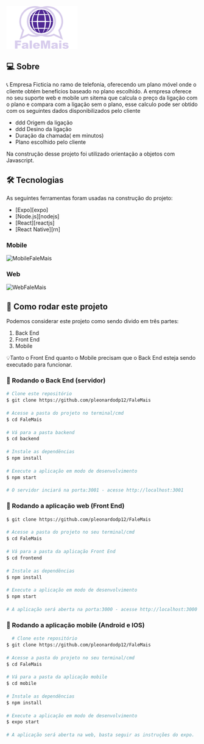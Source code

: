 ![logo](./mobile/src/images/logo.png)


## 💻 Sobre


📞 Empresa Ficticia no ramo de telefonia, oferecendo um plano móvel onde o cliente obtém benefícios baseado no plano escolhido.
A empresa oferece no seu suporte web e mobile um sitema que calcula o preço da ligação com o plano e compara com a ligação sem o plano, esse calculo pode ser obtido com os seguintes dados disponibilizados pelo cliente
- ddd Origem da ligação
- ddd Desino da ligação
- Duração da chamada( em minutos)
- Plano escolhido pelo cliente

Na construção desse projeto foi utilizado orientação a objetos com Javascript.

## 🛠 Tecnologias

As seguintes ferramentas foram usadas na construção do projeto:

- [Expo][expo]
- [Node.js][nodejs]
- [React][reactjs]
- [React Native][rn]



### Mobile

![MobileFaleMais](https://user-images.githubusercontent.com/54605079/89106332-7c139200-d3ff-11ea-8bcb-168fa02e5942.gif )

 

### Web

![WebFaleMais](https://user-images.githubusercontent.com/54605079/89106336-82a20980-d3ff-11ea-88f2-9e4c03f3d12a.gif)


## 🚀 Como rodar este projeto

Podemos considerar este projeto como sendo divido em três partes:
1. Back End
2. Front End 
3. Mobile

💡Tanto o Front End quanto o Mobile precisam que o Back End esteja sendo executado para funcionar.


### 🎲 Rodando o Back End (servidor)

```bash
# Clone este repositório
$ git clone https://github.com/pleonardodp12/FaleMais

# Acesse a pasta do projeto no terminal/cmd
$ cd FaleMais

# Vá para a pasta backend
$ cd backend

# Instale as dependências
$ npm install

# Execute a aplicação em modo de desenvolvimento
$ npm start

# O servidor inciará na porta:3001 - acesse http://localhost:3001 
```

### 🧭 Rodando a aplicação web (Front End)

```bash # Clone este repositório
$ git clone https://github.com/pleonardodp12/FaleMais

# Acesse a pasta do projeto no seu terminal/cmd
$ cd FaleMais

# Vá para a pasta da aplicação Front End
$ cd frontend

# Instale as dependências
$ npm install

# Execute a aplicação em modo de desenvolvimento
$ npm start

# A aplicação será aberta na porta:3000 - acesse http://localhost:3000
```

### 📱 Rodando a aplicação mobile (Android e IOS)

```bash
  # Clone este repositório
$ git clone https://github.com/pleonardodp12/FaleMais

# Acesse a pasta do projeto no seu terminal/cmd
$ cd FaleMais

# Vá para a pasta da aplicação mobile
$ cd mobile

# Instale as dependências
$ npm install

# Execute a aplicação em modo de desenvolvimento
$ expo start

# A aplicação será aberta na web, basta seguir as instruções do expo.
```

